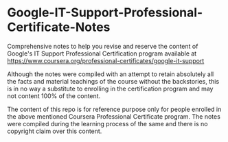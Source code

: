 # Google-IT-Support-Professional-Certificate-Notes

Comprehensive notes to help you revise and reserve the content of Google's IT Support Professional Certification program available at https://www.coursera.org/professional-certificates/google-it-support

Although the notes were compiled with an attempt to retain absolutely all the facts and material teachings of the course without the backstories, this is in no way a substitute to enrolling in the certification program and may not content 100% of the content.

The content of this repo is for reference purpose only for people enrolled in the above mentioned Coursera Professional Certificate program. The notes were compiled during the learning process of the same and there is no copyright claim over this content.
